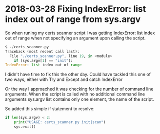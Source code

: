 # 2018-03-28 Fixing IndexError: list index out of range from sys.argv 

So when runing my certs scanner script I was getting IndexError: list index out of range when not specifying an argument
upon calling the script.
```python
$ ./certs_scanner.py 
Traceback (most recent call last):
  File "./certs_scanner.py", line 19, in <module>
    if (sys.argv[1] == "init"):
IndexError: list index out of range
```

I didn't have time to fix this the other day.   Could have tackled this one of two ways, either with Try and Except and catch IndexError

Or the way I approached it was checking for the number of command line arguments.    When the script is called with no additional 
command line arguments sys.argv list contains only one element, the name of the script.

So added this simple if statement to resolve:
```python
if len(sys.argv) < 2:
    print("USAGE: certs_scanner.py init|scan")
    sys.exit()
```
